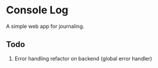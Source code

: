 # Console Log

A simple web app for journaling.

## Todo

1. Error handling refactor on backend (global error handler)

